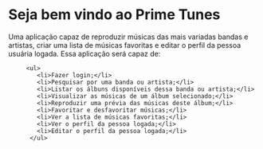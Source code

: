 # Seja bem vindo ao Prime Tunes

Uma aplicação capaz de reproduzir músicas das mais variadas bandas e artistas, criar uma lista de músicas favoritas e editar o perfil da pessoa usuária logada. Essa aplicação será capaz de:

         <ul>
            <li>Fazer login;</li>
            <li>Pesquisar por uma banda ou artista;</li>
            <li>Listar os álbuns disponíveis dessa banda ou artista;</li>
            <li>Visualizar as músicas de um álbum selecionado;</li>
            <li>Reproduzir uma prévia das músicas deste álbum;</li>
            <li>Favoritar e desfavoritar músicas;</li>
            <li>Ver a lista de músicas favoritas;</li>
            <li>Ver o perfil da pessoa logada;</li>
            <li>Editar o perfil da pessoa logada;</li>
          </ul>
